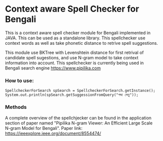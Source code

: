 Context aware Spell Checker for Bengali
============================================

This is a context aware spell checker module for Bengali implemented in JAVA. This can be used as a standalone library. This spellchecker 
use context words as well as take phonetic distance to retrive spell suggestions. 

This module use BKTree with Levenshtein distance for first retrival of candidate spell sugestions, and use N-gram model to take context information into account. This spellchecker is currently being used in Bengali search engine https://www.pipilika.com

### How to use:

    SpellcheckerForSearch spSearch = SpellcheckerForSearch.getInstance();
    System.out.println(spSearch.getSuggessionFromQuery("পদ্দা সেতু")); 
    
### Methods

A complete overview of the spellchjecker can be found in the application section of paper named "Pipilika N-gram Viewer: An Efficient Large Scale N-gram Model for Bengali". Paper link: <https://ieeexplore.ieee.org/document/8554474/>

 

